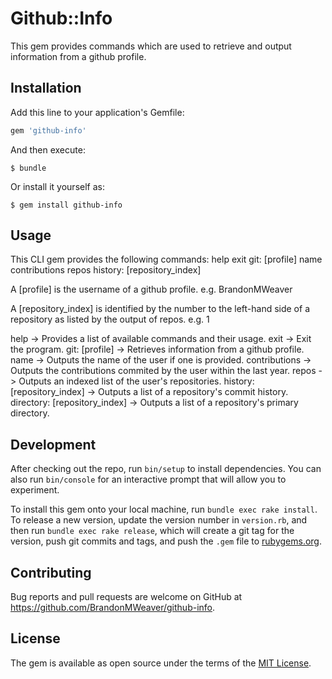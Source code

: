 # Github::Info

This gem provides commands which are used to retrieve and output information from a github profile.

## Installation

Add this line to your application's Gemfile:

```ruby
gem 'github-info'
```

And then execute:

    $ bundle

Or install it yourself as:

    $ gem install github-info

## Usage

This CLI gem provides the following commands:
  help
  exit
  git: [profile]
    name
    contributions
    repos
    history: [repository_index]

A [profile] is the username of a github profile.
      e.g. BrandonMWeaver

A [repository_index] is identified by the number to the left-hand side of a repository as listed by the output of repos.
      e.g. 1

help -> Provides a list of available commands and their usage.
exit -> Exit the program.
git: [profile] -> Retrieves information from a github profile.
  name -> Outputs the name of the user if one is provided.
  contributions -> Outputs the contributions commited by the user within the last year.
  repos -> Outputs an indexed list of the user's repositories.
  history: [repository_index] -> Outputs a list of a repository's commit history.
  directory: [repository_index] -> Outputs a list of a repository's primary directory.

## Development

After checking out the repo, run `bin/setup` to install dependencies. You can also run `bin/console` for an interactive prompt that will allow you to experiment.

To install this gem onto your local machine, run `bundle exec rake install`. To release a new version, update the version number in `version.rb`, and then run `bundle exec rake release`, which will create a git tag for the version, push git commits and tags, and push the `.gem` file to [rubygems.org](https://rubygems.org).

## Contributing

Bug reports and pull requests are welcome on GitHub at https://github.com/BrandonMWeaver/github-info.

## License

The gem is available as open source under the terms of the [MIT License](https://opensource.org/licenses/MIT).
